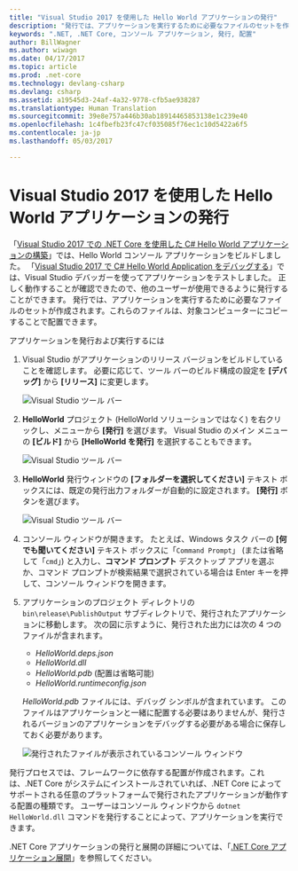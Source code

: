 ```yaml
---
title: "Visual Studio 2017 を使用した Hello World アプリケーションの発行"
description: "発行では、アプリケーションを実行するために必要なファイルのセットを作成します。"
keywords: ".NET, .NET Core, コンソール アプリケーション, 発行, 配置"
author: BillWagner
ms.author: wiwagn
ms.date: 04/17/2017
ms.topic: article
ms.prod: .net-core
ms.technology: devlang-csharp
ms.devlang: csharp
ms.assetid: a19545d3-24af-4a32-9778-cfb5ae938287
ms.translationtype: Human Translation
ms.sourcegitcommit: 39e8e757a446b30ab18914465853138e1c239e40
ms.openlocfilehash: 1c4fbefb23fc47cf035085f76ec1c10d5422a6f5
ms.contentlocale: ja-jp
ms.lasthandoff: 05/03/2017

---
```


# <a name="publishing-your-hello-world-application-with-visual-studio-2017"></a>Visual Studio 2017 を使用した Hello World アプリケーションの発行

「[Visual Studio 2017 での .NET Core を使用した C# Hello World アプリケーションの構築](with-visual-studio.md)」では、Hello World コンソール アプリケーションをビルドしました。 「[Visual Studio 2017 で C# Hello World Application をデバッグする](debugging-with-visual-studio.md)」では、Visual Studio デバッガーを使ってアプリケーションをテストしました。 正しく動作することが確認できたので、他のユーザーが使用できるように発行することができます。 発行では、アプリケーションを実行するために必要なファイルのセットが作成されます。これらのファイルは、対象コンピューターにコピーすることで配置できます。

アプリケーションを発行および実行するには 

1. Visual Studio がアプリケーションのリリース バージョンをビルドしていることを確認します。 必要に応じて、ツール バーのビルド構成の設定を **[デバッグ]** から **[リリース]** に変更します。

   ![Visual Studio ツール バー](media/publishing-with-visual-studio/toolbar.png)

1. **HelloWorld** プロジェクト (HelloWorld ソリューションではなく) を右クリックし、メニューから **[発行]** を選びます。 Visual Studio のメイン メニューの **[ビルド]** から **[HelloWorld を発行]** を選択することもできます。

   ![Visual Studio ツール バー](media/publishing-with-visual-studio/publish1.png)

1. **HelloWorld** 発行ウィンドウの **[フォルダーを選択してください]** テキスト ボックスには、既定の発行出力フォルダーが自動的に設定されます。 **[発行]** ボタンを選びます。

   ![Visual Studio ツール バー](media/publishing-with-visual-studio/publishwindow.png)

1. コンソール ウィンドウが開きます。 たとえば、Windows タスク バーの **[何でも聞いてください]** テキスト ボックスに「`Command Prompt`」 (または省略して「`cmd`」) と入力し、**コマンド プロンプト** デスクトップ アプリを選ぶか、コマンド プロンプトが検索結果で選択されている場合は Enter キーを押して、コンソール ウィンドウを開きます。

1. アプリケーションのプロジェクト ディレクトリの `bin\release\PublishOutput` サブディレクトリで、発行されたアプリケーションに移動します。 次の図に示すように、発行された出力には次の 4 つのファイルが含まれます。

      * *HelloWorld.deps.json*
      * *HelloWorld.dll*
      * *HelloWorld.pdb* (配置は省略可能)
      * *HelloWorld.runtimeconfig.json*

   *HelloWorld.pdb* ファイルには、デバッグ シンボルが含まれています。 このファイルはアプリケーションと一緒に配置する必要はありませんが、発行されるバージョンのアプリケーションをデバッグする必要がある場合に保存しておく必要があります。

   ![発行されたファイルが表示されているコンソール ウィンドウ](media/publishing-with-visual-studio/publishedfiles.png)

発行プロセスでは、フレームワークに依存する配置が作成されます。これは、.NET Core がシステムにインストールされていれば、.NET Core によってサポートされる任意のプラットフォームで発行されたアプリケーションが動作する配置の種類です。 ユーザーはコンソール ウィンドウから `dotnet HelloWorld.dll` コマンドを発行することによって、アプリケーションを実行できます。

.NET Core アプリケーションの発行と展開の詳細については、「[.NET Core アプリケーション展開](../../core/deploying/index.md)」を参照してください。

